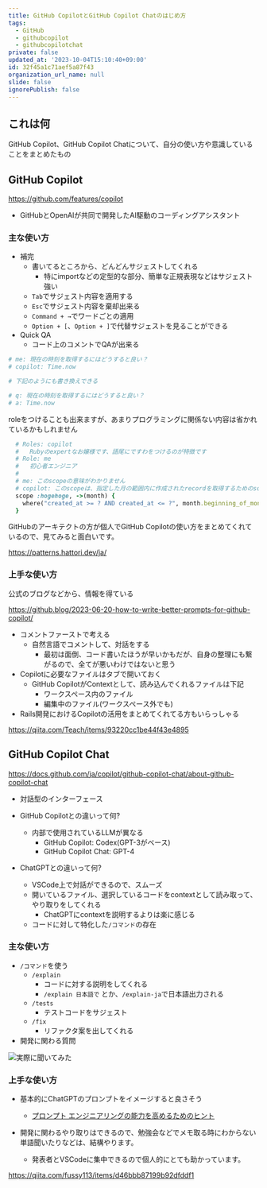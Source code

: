 ```yaml
---
title: GitHub CopilotとGitHub Copilot Chatのはじめ方
tags:
  - GitHub
  - githubcopilot
  - githubcopilotchat
private: false
updated_at: '2023-10-04T15:10:40+09:00'
id: 32f45a1c71aef5a87f43
organization_url_name: null
slide: false
ignorePublish: false
---
```

## これは何

GitHub Copilot、GitHub Copilot Chatについて、自分の使い方や意識していることをまとめたもの

## GitHub Copilot

https://github.com/features/copilot

- GitHubとOpenAIが共同で開発したAI駆動のコーディングアシスタント

### 主な使い方

- 補完
    - 書いてるところから、どんどんサジェストしてくれる
        - 特にimportなどの定型的な部分、簡単な正規表現などはサジェスト強い
    - `Tab`でサジェスト内容を適用する
    - `Esc`でサジェスト内容を棄却出来る
    - `Command + →`でワードごとの適用
    - `Option + [`、`Option + ]`で代替サジェストを見ることができる
- Quick QA
    - コード上のコメントでQAが出来る

```ruby
# me: 現在の時刻を取得するにはどうすると良い？
# copilot: Time.now

# 下記のようにも書き換えできる

# q: 現在の時刻を取得するにはどうすると良い？
# a: Time.now
```

roleをつけることも出来ますが、あまりプログラミングに関係ない内容は省かれているかもしれません

```ruby
  # Roles: copilot
  #   Rubyのexpertなお嬢様です、語尾にですわをつけるのが特徴です
  # Role: me
  #   初心者エンジニア
  #
  # me: このscopeの意味がわかりません
  # copilot: このscopeは、指定した月の範囲内に作成されたrecordを取得するためのscopeです
  scope :hogehoge, ->(month) {
    where("created_at >= ? AND created_at <= ?", month.beginning_of_month.to_i, month.end_of_month.to_i)
  }
```

GitHubのアーキテクトの方が個人でGitHub Copilotの使い方をまとめてくれているので、見てみると面白いです。

https://patterns.hattori.dev/ja/

### 上手な使い方

公式のブログなどから、情報を得ている

https://github.blog/2023-06-20-how-to-write-better-prompts-for-github-copilot/

- コメントファーストで考える
    - 自然言語でコメントして、対話をする
        - 最初は面倒、コード書いたほうが早いかもだが、自身の整理にも繋がるので、全てが悪いわけではないと思う
- Copilotに必要なファイルはタブで開いておく
    - GitHub CopilotがContextとして、読み込んでくれるファイルは下記
        - ワークスペース内のファイル
        - 編集中のファイル(ワークスペース外でも)
- Rails開発におけるCopilotの活用をまとめてくれてる方もいらっしゃる

https://qiita.com/Teach/items/93220cc1be44f43e4895

## GitHub Copilot Chat

https://docs.github.com/ja/copilot/github-copilot-chat/about-github-copilot-chat

- 対話型のインターフェース

- GitHub Copilotとの違いって何?
    - 内部で使用されているLLMが異なる
        - GitHub Copilot: Codex(GPT-3がベース)
        - GitHub Copilot Chat: GPT-4
- ChatGPTとの違いって何?
    - VSCode上で対話ができるので、スムーズ
    - 開いているファイル、選択しているコードをcontextとして読み取って、やり取りをしてくれる
        - ChatGPTにcontextを説明するよりは楽に感じる
    - コードに対して特化した`/コマンド`の存在

### 主な使い方

- `/コマンド`を使う
    - `/explain`
        - コードに対する説明をしてくれる
        - `/explain 日本語で` とか、`/explain-ja`で日本語出力される
    - `/tests`
        - テストコードをサジェスト
    - `/fix`
        - リファクタ案を出してくれる
- 開発に関わる質問

![実際に聞いてみた](https://qiita-image-store.s3.ap-northeast-1.amazonaws.com/0/166596/906eeb60-94b1-8732-3998-35b2d85e3877.png)

### 上手な使い方

- 基本的にChatGPTのプロンプトをイメージすると良さそう
    - [プロンプト エンジニアリングの能力を高めるためのヒント](https://cloud.google.com/blog/ja/products/application-development/five-best-practices-for-prompt-engineering)

- 開発に関わるやり取りはできるので、勉強会などでメモ取る時にわからない単語聞いたりなどは、結構やります。
    - 発表者とVSCodeに集中できるので個人的にとても助かっています。

https://qiita.com/fussy113/items/d46bbb87199b92dfddf1
